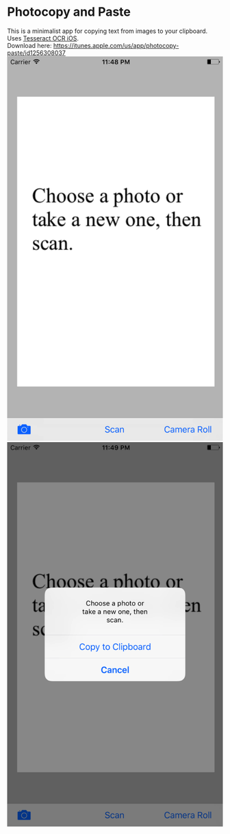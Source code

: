 # Photocopy and Paste
This is a minimalist app for copying text from images to your clipboard. Uses [Tesseract OCR iOS](https://github.com/gali8/Tesseract-OCR-iOS).  
Download here: https://itunes.apple.com/us/app/photocopy-paste/id1256308037
![](https://github.com/andrewlott/laughing-bassoon/blob/master/Screenshots/Simulator%20Screen%20Shot%20Jul%205,%202017,%2011.49.00%20PM.png?raw=true)
![](https://github.com/andrewlott/laughing-bassoon/blob/master/Screenshots/Simulator%20Screen%20Shot%20Jul%205,%202017,%2011.49.08%20PM.png?raw=true)
